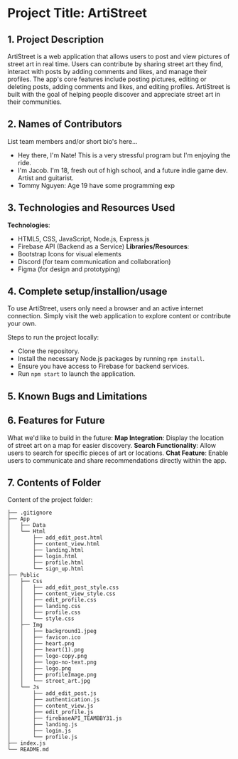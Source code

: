 # Project Title: ArtiStreet

## 1. Project Description
ArtiStreet is a web application that allows users to post and view pictures of street art in real time. Users can contribute by sharing street art they find, interact with posts by adding comments and likes, and manage their profiles. The app's core features include posting pictures, editing or deleting posts, adding comments and likes, and editing profiles. ArtiStreet is built with the goal of helping people discover and appreciate street art in their communities.

## 2. Names of Contributors
List team members and/or short bio's here... 
* Hey there, I'm Nate! This is a very stressful program but I'm enjoying the ride. 
* I'm Jacob. I'm 18, fresh out of high school, and a future indie game dev. Artist and guitarist.
* Tommy Nguyen: Age 19 have some programming exp
	
## 3. Technologies and Resources Used
**Technologies**: 
  - HTML5, CSS, JavaScript, Node.js, Express.js
  - Firebase API (Backend as a Service)
**Libraries/Resources**:
  - Bootstrap Icons for visual elements
  - Discord (for team communication and collaboration)
  - Figma (for design and prototyping)

## 4. Complete setup/installion/usage
To use ArtiStreet, users only need a browser and an active internet connection. Simply visit the web application to explore content or contribute your own.

Steps to run the project locally:
- Clone the repository.
- Install the necessary Node.js packages by running `npm install`.
- Ensure you have access to Firebase for backend services.
- Run `npm start` to launch the application.

## 5. Known Bugs and Limitations


## 6. Features for Future
What we'd like to build in the future:
**Map Integration**: Display the location of street art on a map for easier discovery.
**Search Functionality**: Allow users to search for specific pieces of art or locations.
**Chat Feature**: Enable users to communicate and share recommendations directly within the app.

	
## 7. Contents of Folder
Content of the project folder:

```
├── .gitignore
├── App
│   ├── Data
│   └── Html
│       ├── add_edit_post.html
│       ├── content_view.html
│       ├── landing.html
│       ├── login.html
│       ├── profile.html
│       └── sign_up.html
├── Public
│   ├── Css
│   │   ├── add_edit_post_style.css
│   │   ├── content_view_style.css
│   │   ├── edit_profile.css
│   │   ├── landing.css
│   │   ├── profile.css
│   │   └── style.css
│   ├── Img
│   │   ├── background1.jpeg
│   │   ├── favicon.ico
│   │   ├── heart.png
│   │   ├── heart(1).png
│   │   ├── logo-copy.png
│   │   ├── logo-no-text.png
│   │   ├── logo.png
│   │   ├── profileImage.png
│   │   └── street_art.jpg
│   └── Js
│       ├── add_edit_post.js
│       ├── authentication.js
│       ├── content_view.js
│       ├── edit_profile.js
│       ├── firebaseAPI_TEAMBBY31.js
│       ├── landing.js
│       ├── login.js
│       └── profile.js
├── index.js
└── README.md



```


